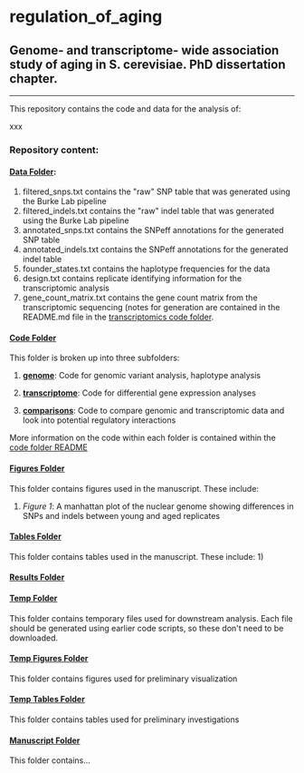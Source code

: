 # regulation_of_aging

## Genome- and transcriptome- wide association study of aging in S. cerevisiae. PhD dissertation chapter.
---------------------------------------------------------------------------------------------------------------------------------------

This repository contains the code and data for the analysis of: 

xxx

### Repository content: 

#### [Data Folder](/data): 

1) filtered_snps.txt contains the "raw" SNP table that was generated using the Burke Lab pipeline
2) filtered_indels.txt contains the "raw" indel table that was generated using the Burke Lab pipeline
3) annotated_snps.txt contains the SNPeff annotations for the generated SNP table
4) annotated_indels.txt contains the SNPeff annotations for the generated indel table
5) founder_states.txt contains the haplotype frequencies for the data
6) design.txt contains replicate identifying information for the transcriptomic analysis
7) gene_count_matrix.txt contains the gene count matrix from the transcriptomic sequencing (notes for generation are contained in the README.md file in the [transcriptomics code folder](/code/transcriptome).


#### [Code Folder](/code)
 This folder is broken up into three subfolders: 
 
1) [**genome**](/code/genome): Code for genomic variant analysis, haplotype analysis
 
2)  [**transcriptome**](/code/transcriptome): Code for differential gene expression analyses
 
3) [**comparisons**](/code/comparisons): Code to compare genomic and transcriptomic data and look into potential regulatory interactions
 
More information on the code within each folder is contained within the [code folder README](/code/README.md)

#### [Figures Folder](/figures)

This folder contains figures used in the manuscript. These include: 
1) _Figure 1_: A manhattan plot of the nuclear genome showing differences in SNPs and indels between young and aged replicates

#### [Tables Folder](/tables)

This folder contains tables used in the manuscript. These include: 
1) 

#### [Results Folder](/results)

#### [Temp Folder](/temp)

This folder contains temporary files used for downstream analysis.  Each file should be generated using earlier code scripts, so these don't need to be downloaded.
 
 #### [Temp Figures Folder](/temp_figures)
 
 This folder contains figures used for preliminary visualization
 
  #### [Temp Tables Folder](/temp_tables)
  
  This folder contains tables used for preliminary investigations
  
  #### [Manuscript Folder](/manuscript)
  
  This folder contains...
 

